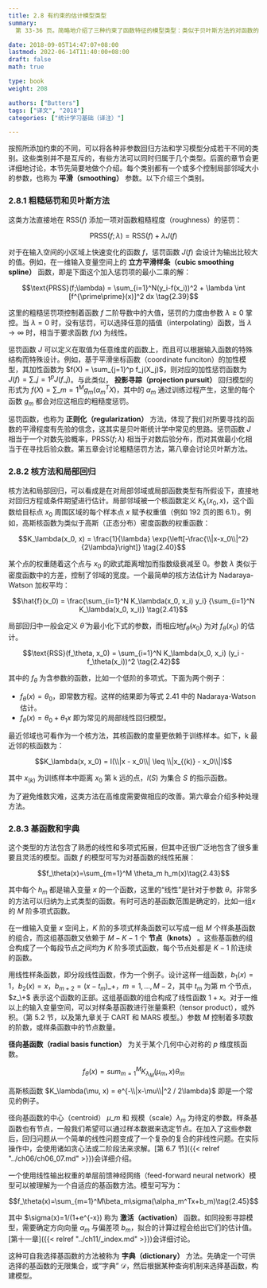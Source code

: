 ```yaml
---
title: 2.8 有约束的估计模型类型
summary: 
  第 33-36 页。简略地介绍了三种约束了函数特征的模型类型：类似于贝叶斯方法的对函数的粗糙程度添加惩罚项；使用核函数对局部进行加权平均或拟合的方法；以及从字典中选取基函数构建的模型。

date: 2018-09-05T14:47:07+08:00
lastmod: 2022-06-14T11:40:00+08:00
draft: false
math: true

type: book
weight: 208

authors: ["Butters"]
tags: ["译文", "2018"]
categories: ["统计学习基础（译注）"]

---
```


按照所添加约束的不同，可以将各种非参数回归方法和学习模型分成若干不同的类别。这些类别并不是互斥的，有些方法可以同时归属于几个类型。后面的章节会更详细地讨论，本节先简要地做个介绍。每个类别都有一个或多个控制局部邻域大小的参数，也称为 **平滑（smoothing）** 参数。以下介绍三个类别。

### 2.8.1 粗糙惩罚和贝叶斯方法

这类方法直接地在 $\text{RSS}(f)$ 添加一项对函数粗糙程度（roughness）的惩罚：

$$\text{PRSS}(f;\lambda) = \text{RSS}(f) + \lambda J(f) \tag{2.38}$$

对于在输入空间的小区域上快速变化的函数 $f$，惩罚函数 $J(f)$ 会设计为输出比较大的值。例如，在一维输入变量空间上的 **立方平滑样条（cubic smoothing spline）** 函数，即是下面这个加入惩罚项的最小二乘的解：

$$\text{PRSS}(f;\lambda) = \sum_{i=1}^N(y_i-f(x_i))^2 +
\lambda \int [f^{\prime\prime}(x)]^2 dx \tag{2.39}$$

这里的粗糙惩罚项控制着函数 $f$ 二阶导数中的大值，惩罚的力度由参数 $\lambda\geq 0$ 掌控。当 $\lambda=0$ 时，没有惩罚，可以选择任意的插值（interpolating）函数，当 $\lambda\rightarrow\infty$ 时，相当于要求函数 $f(x)$ 为线性。

惩罚函数 $J$ 可以定义在取值为任意维度的函数上，而且可以根据输入函数的特殊结构而特殊设计。例如，基于平滑坐标函数（coordinate funciton）的加性模型，其加性函数为 $f(X) = \sum_{j=1}^p f_j(X_j)$，则对应的加性惩罚函数为 $J(f) = \sum\_{j=1}^p J(f\_j)$。与此类似， **投影寻踪（projection pursuit）** 回归模型的形式为 $f(X) = \sum\_{m=1}^M g_m(\alpha_m^TX)$，其中的 $\alpha_m$ 通过训练过程产生，这里的每个函数 $g_m$ 都会对应这相应的粗糙度惩罚。

惩罚函数，也称为 **正则化（regularization）** 方法，体现了我们对所要寻找的函数的平滑程度有先验的信念，这其实是贝叶斯统计学中常见的思路。惩罚函数 $J$ 相当于一个对数先验概率，$\text{PRSS}(f;\lambda)$ 相当于对数后验分布，而对其做最小化相当于在寻找后验众数。第五章会讨论粗糙惩罚方法，第八章会讨论贝叶斯方法。

### 2.8.2 核方法和局部回归

核方法和局部回归，可以看成是在对局部邻域或局部函数类型有所假设下，直接地对回归方程或条件期望进行估计。局部邻域被一个核函数定义 $K_\lambda(x_0, x)$，这个函数给目标点 $x_0$ 周围区域的每个样本点 $x$ 赋予权重值（例如 192 页的图 6.1）。例如，高斯核函数为类似于高斯（正态分布）密度函数的权重函数：

$$K_\lambda(x_0, x) = \frac{1}{\lambda}
\exp{\left[-\frac{\\|x-x_0\\|^2}{2\lambda}\right]}
\tag{2.40}$$

某个点的权重随着这个点与 $x_0$ 的欧式距离增加而指数级衰减至 0。参数 $\lambda$ 类似于密度函数中的方差，控制了邻域的宽度。一个最简单的核方法估计为 Nadaraya-Watson 加权平均：

$$\hat{f}(x_0) = \frac{\sum_{i=1}^N K_\lambda(x_0, x_i) y_i}
{\sum_{i=1}^N K_\lambda(x_0, x_i)}
\tag{2.41}$$

局部回归中一般会定义 $\hat{\theta}$ 为最小化下式的参数，而相应地$f_\hat{\theta}(x_0)$ 为对 $f_\theta(x_0)$ 的估计。

$$\text{RSS}(f_\theta, x_0) =
\sum_{i=1}^N K_\lambda(x_0, x_i) (y_i - f_\theta(x_i))^2
\tag{2.42}$$

其中的 $f_\theta$ 为含参数的函数，比如一个低阶的多项式。下面为两个例子：

- $f_\theta(x) = \theta_0$，即常数方程。这样的结果即为等式 2.41 中的 Nadaraya-Watson 估计。
- $f_\theta(x) = \theta_0 + \theta_1 x$ 即为常见的局部线性回归模型。

最近邻域也可看作为一个核方法，其核函数的度量更依赖于训练样本。如下，k 最近邻的核函数为：

$$K_\lambda(x, x_0) =
I(\\|x - x_0\\| \leq \\|x_{(k)} - x_0\\|)$$

其中 $x_{(k)}$ 为训练样本中距离 $x_0$ 第 k 远的点，$I(S)$ 为集合 $S$ 的指示函数。

为了避免维数灾难，这类方法在高维度需要做相应的改善。第六章会介绍多种处理方法。

### 2.8.3 基函数和字典

这个类型的方法包含了熟悉的线性和多项式拓展，但其中还很广泛地包含了很多重要且灵活的模型。函数 $f$ 的模型可写为对基函数的线性拓展：

$$f_\theta(x)=\sum_{m=1}^M \theta_m h_m(x)\tag{2.43}$$

其中每个 $h_m$ 都是输入变量 $x$ 的一个函数，这里的“线性”是针对于参数 $\theta$。非常多的方法可以归纳为上式类型的函数。有时可选的基函数范围是确定的，比如一组$x$ 的 $M$ 阶多项式函数。

在一维输入变量 $x$ 空间上，$K$ 阶的多项式样条函数可以写成一组 $M$ 个样条基函数的组合，而这组基函数又依赖于 $M-K-1$ 个 **节点（knots）** 。这些基函数的组合构成了一个每段节点之间均为 $K$ 阶多项式函数，每个节点处都是 $K-1$ 阶连续的函数。

用线性样条函数，即分段线性函数，作为一个例子。设计这样一组函数，$b_1(x)=1$，$b_2(x)=x$，$b_{m+2}=(x-t_m)\_+$，$m=1,\dots,M-2$，其中 $t_m$ 为第 m 个节点，$z_\+$ 表示这个函数的正部。这组基函数的组合构成了线性函数 $1+x$。对于一维以上的输入变量空间，可以对样条基函数进行张量乘积（tensor product），或外积。（第 5.2 节，以及第九章关于 CART 和 MARS 模型。）参数 $M$ 控制着多项数的阶数，或样条函数中的节点数量。

**径向基函数（radial basis function）** 为关于某个几何中心对称的 $p$ 维度核函数。

$$f_\theta(x)= sum_{m=1}^M K_{\lambda_M}(\mu_m,x)\theta_m\tag{2.44}$$

高斯核函数 $K_\lambda(\mu, x) = e^{-\\|x-\mu\\|^2 / 2\lambda}$ 即是一个常见的例子。

径向基函数的中心（centroid） $\mu\_m$ 和 规模（scale）$\lambda_m$ 为待定的参数。样条基函数也有节点，一般我们希望可以通过样本数据来选定节点。在加入了这些参数后，回归问题从一个简单的线性问题变成了一个复杂的复合的非线性问题。在实际操作中，会使用诸如贪心法或二阶段法来求解。[第 6.7 节]({{< relref "../ch06/ch06_07.md" >}})会详细介绍。

一个使用线性输出权重的单层前馈神经网络（feed-forward neural network）模型可以被理解为一个自适应的基函数方法。模型可写为：

$$f_\theta(x)=\sum_{m=1}^M\beta_m\sigma(\alpha_m^Tx+b_m)\tag{2.45}$$

其中 $\sigma(x)=1/(1+e^{-x}) 称为 **激活（activation）** 函数。如同投影寻踪模型，需要确定方向向量 $\alpha_m$ 与偏差项 $b_m$，拟合的计算过程会给出它们的估计值。[第十一章]({{< relref "../ch11/_index.md" >}})会详细讨论。

这种可自我选择基函数的方法被称为 **字典（dictionary）** 方法。先确定一个可供选择的基函数的无限集合，或“字典” $\mathcal{D}$，然后根据某种查询机制来选择基函数，构建模型。